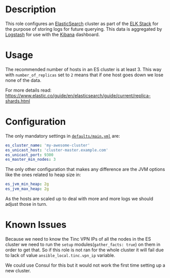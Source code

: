 # Description

This role configures an [ElasticSearch](https://www.elastic.co/guide/en/elasticsearch/reference/6.3/index.html) cluster as part of the [ELK Stack](https://www.elastic.co/elk-stack) for the purpose of storing logs for future querying. This data is aggregated by [Logstash](../logstash) for use with the [Kibana](../kibana) dashboard.

# Usage

The recommended number of hosts in an ES cluster is at least 3. This way with `number_of_replicas` set to `2` means that if one host goes down we lose none of the data.

For more details read:
https://www.elastic.co/guide/en/elasticsearch/guide/current/replica-shards.html

# Configuration

The only mandatory settings in [`defaults/main.yml`](defaults/main.yml) are:
```yaml
es_cluster_name: 'my-awesome-cluster'
es_unicast_host: 'cluster-master.example.com'
es_unicast_port: 9300
es_master_min_nodes: 3
```

The only other configuration that makes any difference are the JVM options like the ones related to heap size in:
```yaml
es_jvm_min_heap: 2g
es_jvm_max_heap: 2g
```

As the hosts are scaled up to deal with more and more logs we should adjust those in turn.

# Known Issues

Because we need to know the Tinc VPN IPs of all the nodes in the ES cluster we need to run the `setup` modules(`gather_facts: true`) on them in order to get that. So if this role is not ran for the whole cluster it will fail due to lack of value `ansible_local.tinc.vpn_ip` variable.

We could use Consul for this but it would not work the first time setting up a new cluster.
